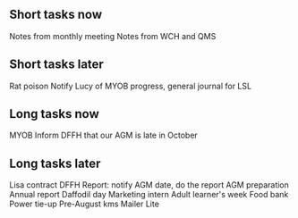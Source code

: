 ## Short tasks now
Notes from monthly meeting
Notes from WCH and QMS

## Short tasks later
Rat poison
Notify Lucy of MYOB progress, general journal for LSL

## Long tasks now
MYOB
Inform DFFH that our AGM is late in October

## Long tasks later
Lisa contract
DFFH Report: notify AGM date, do the report
AGM preparation
Annual report
Daffodil day
Marketing intern
Adult learner's week
Food bank Power tie-up
Pre-August kms
Mailer Lite






